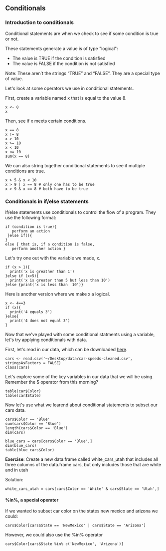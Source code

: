 ## Conditionals 

### Introduction to conditionals 
Conditional statements are when we check to see if some condition is true or not. 

These statements generate a value is of type "logical":
- The value is TRUE if the condition is satisfied
- The value is FALSE if the condition is not satisfied

Note: These aren’t the strings “TRUE” and “FALSE”. They are a special type of value. 

Let's look at some operators we use in conditional statements. 

First, create a variable named x that is equal to the value 8. 
```
x <- 8
x
```

Then, see if x meets certain conditions.

```
x == 8
x != 8
x > 10
x >= 10
x < 10
x <= 10 
sum(x == 8)
```

We can also string together conditional statements to see if multiple conditions are true. 

```
x > 5 & x < 10 
x > 9 | x == 8 # only one has to be true 
x > 9 & x == 8 # both have to be true 
```

### Conditionals in if/else statements 

If/else statements use conditionals to control the flow of a program. They use the following format: 

```
if (condition is true){
   perform an action
 }else if(){
}
else { that is, if a condition is false, 
   perform another action }
```

Let's try one out with the variable we made, x. 

```
if (x > 1){
  print('x is greather than 1')
}else if (x>5){
  print('x is greater than 5 but less than 10')
}else {print('x is less than  10')}
```

Here is another version where we make x a logical.

```
x <- 4==3
if (x){
  print('4 equals 3')
}else{
  print('4 does not equal 3')
}
```

Now that we've played with some conditional statments using a variable, let's try applying conditionals with data. 

First, let's read in our data, which can be downloaded [here](http://swcarpentry.github.io/r-novice-inflammation/setup.html). 

```
cars <- read.csv('~/Desktop/data/car-speeds-cleaned.csv', stringsAsFactors = FALSE)
class(cars)
```

Let's explore some of the key variables in our data that we will be using. Remember the $ operator from this morning?

```
table(car$Color)
table(car$State)
```

Now let's use what we learend about conditional statements to subset our cars data. 

```
cars$Color == 'Blue'
sum(cars$Color == 'Blue')
length(cars$Color == 'Blue')
dim(cars)
```

```
blue_cars = cars[cars$Color == 'Blue',]
dim(blue_cars)
table(blue_cars$Color)
```

**Exercise**: Create a new data.frame called white_cars_utah that includes all three columns of the data.frame cars, but only includes those that are white and in utah 

Solution: 
```
white_cars_utah = cars[cars$Color == 'White' & cars$State == 'Utah',]
```

#### %in%, a special operater 

If we wanted to subset car color on the states new mexico and arizona we could: 

```cars$Color[cars$State == 'NewMexico' | cars$State == 'Arizona']```

However, we could also use the %in% operator 

```cars$Color[cars$State %in% c('NewMexico', 'Arizona')]```
